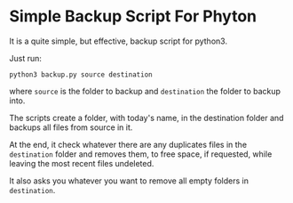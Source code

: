 # Simple Backup Script For Phyton

It is a quite simple, but effective, backup script for python3.

Just run:
```console
python3 backup.py source destination
```
where `source` is the folder to backup and `destination` the folder to backup into.

The scripts create a folder, with today's name, in the destination folder and backups all files from source in it. 

At the end, it check whatever there are any duplicates files in the `destination` folder and removes them, to free space, if requested, while leaving the most recent files undeleted.

It also asks you whatever you want to remove all empty folders in `destination`.
